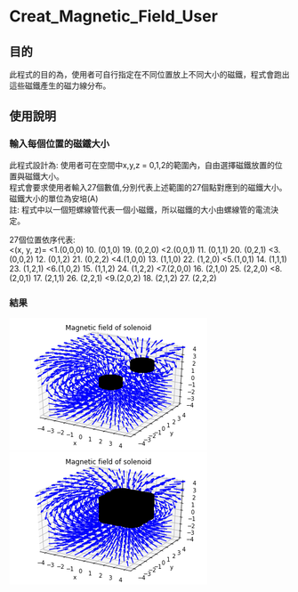 # Creat_Magnetic_Field_User #
## 目的 ##
此程式的目的為，使用者可自行指定在不同位置放上不同大小的磁鐵，程式會跑出這些磁鐵產生的磁力線分布。

## 使用說明 ##
### 輸入每個位置的磁鐵大小 ###
此程式設計為: 使用者可在空間中x,y,z = 0,1,2的範圍內，自由選擇磁鐵放置的位置與磁鐵大小。   
程式會要求使用者輸入27個數值,分別代表上述範圍的27個點對應到的磁鐵大小。   
磁鐵大小的單位為安培(A)   
註: 程式中以一個短螺線管代表一個小磁鐵，所以磁鐵的大小由螺線管的電流決定。   

27個位置依序代表:   
<(x, y, z)=
<1.(0,0,0)       10. (0,1,0)       19. (0,2,0)
<2.(0,0,1)       11. (0,1,1)       20. (0,2,1)
<3.(0,0,2)       12. (0,1,2)       21. (0,2,2)
<4.(1,0,0)       13. (1,1,0)       22. (1,2,0)
<5.(1,0,1)       14. (1,1,1)       23. (1,2,1)
<6.(1,0,2)       15. (1,1,2)       24. (1,2,2)
<7.(2,0,0)       16. (2,1,0)       25. (2,2,0)
<8.(2,0,1)       17. (2,1,1)       26. (2,2,1)
<9.(2,0,2)       18. (2,1,2)       27. (2,2,2)

### 結果 ###
![Alt text](https://raw.githubusercontent.com/ShihPingLai/Group-9/master/B_Field/figure1.png "figure1")
![Alt text](https://raw.githubusercontent.com/ShihPingLai/Group-9/master/B_Field/figure2.png "figure2")
